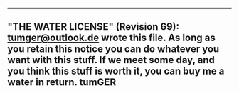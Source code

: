 ----------------------------------------------------------------------------
"THE WATER LICENSE" (Revision 69):
<tumger@outlook.de> wrote this file.  As long as you retain this notice you
can do whatever you want with this stuff. If we meet some day, and you think
this stuff is worth it, you can buy me a water in return.   tumGER
----------------------------------------------------------------------------